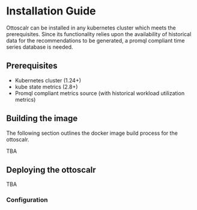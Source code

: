 # Installation Guide

Ottoscalr can be installed in any kubernetes cluster which meets the prerequisites. Since its functionality relies upon the availability of historical data for the recommendations to be generated, a promql compliant time series database is needed.

## Prerequisites

- Kubernetes cluster (1.24+)
- kube state metrics (2.8+)
- Promql compliant metrics source (with historical workload utilization metrics)


## Building the image

The following section outlines the docker image build process for the ottoscalr. 

TBA

## Deploying the ottoscalr

TBA

### Configuration